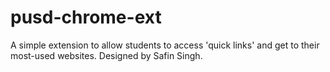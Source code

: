 # pusd-chrome-ext
A simple extension to allow students to access 'quick links' and get to 
their most-used websites. Designed by Safin Singh.
